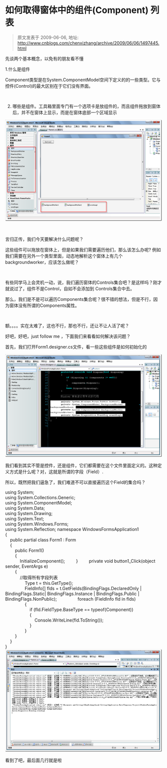 # 如何取得窗体中的组件(Component) 列表 
> 原文发表于 2009-06-06, 地址: http://www.cnblogs.com/chenxizhang/archive/2009/06/06/1497445.html 


先谈两个基本概念，以免有的朋友看不懂

 1.什么是组件

 Component类型是在System.ComponentModel空间下定义的的一些类型。它与控件(Control)的最大区别在于它们没有界面。

  

 2. 哪些是组件。工具箱里面专门有一个选项卡是放组件的，而且组件拖放到窗体后，并不在窗体上显示，而是在窗体底部一个区域显示

 [![image](./images/1497445-image_thumb.png "image")](http://images.cnblogs.com/cnblogs_com/chenxizhang/WindowsLiveWriter/Component_943A/image_2.png) 

  

 言归正传，我们今天要解决什么问题呢？

 这些组件可以拖放在窗体上，但是如果我们需要遍历他们，那么该怎么办呢? 例如我们需要在另外一个类型里面，动态地解析这个窗体上有几个backgroundworker，应该怎么做呢？

  

 有些同学马上会灵机一动，说，我们遍历窗体的Controls集合吧？是这样吗？刚才就说过了，组件不是Control，自如不会添加到 Controls集合中去。 

 那么，我们是不是可以遍历Components集合呢？很不错的想法，但是不行，因为窗体没有所谓的Components属性。

  

 额。。。。实在太难了，这也不行，那也不行，还让不让人活了呢？

 好吧，好吧，just follow me ，下面我们来看看如何解决该问题？

 首先，我们打开Form1.designer.cs文件，看一些这些组件是如何初始化的

 [![image](./images/1497445-image_thumb_1.png "image")](http://images.cnblogs.com/cnblogs_com/chenxizhang/WindowsLiveWriter/Component_943A/image_4.png) 

 我们看到其实不管是控件，还是组件，它们都需要在这个文件里面定义的。这种定义方式是什么呢？对，这就是所谓的字段（Field）.

 所以，既然把我们逼急了，我们难道不可以直接遍历这个Field的集合吗？

 using System;  
using System.Collections.Generic;  
using System.ComponentModel;  
using System.Data;  
using System.Drawing;  
using System.Text;  
using System.Windows.Forms;  
using System.Reflection; namespace WindowsFormsApplication1  
{  
    public partial class Form1 : Form  
    {  
        public Form1()  
        {  
            InitializeComponent();         }         private void button1\_Click(object sender, EventArgs e)  
        {  
            //取得所有字段列表  
                Type t = this.GetType();  
                FieldInfo[] flds = t.GetFields(BindingFlags.DeclaredOnly | BindingFlags.Static| BindingFlags.Instance | BindingFlags.Public | BindingFlags.NonPublic);                 foreach (FieldInfo fld in flds)  
                {  
                    if (fld.FieldType.BaseType == typeof(Component))  
                    {  
                        Console.WriteLine(fld.ToString());  
                    }  
                }  
        }  
    }  
} [![image](./images/1497445-image_thumb_2.png "image")](http://images.cnblogs.com/cnblogs_com/chenxizhang/WindowsLiveWriter/Component_943A/image_6.png) 

 看到了吧，最后面几行就是啦











